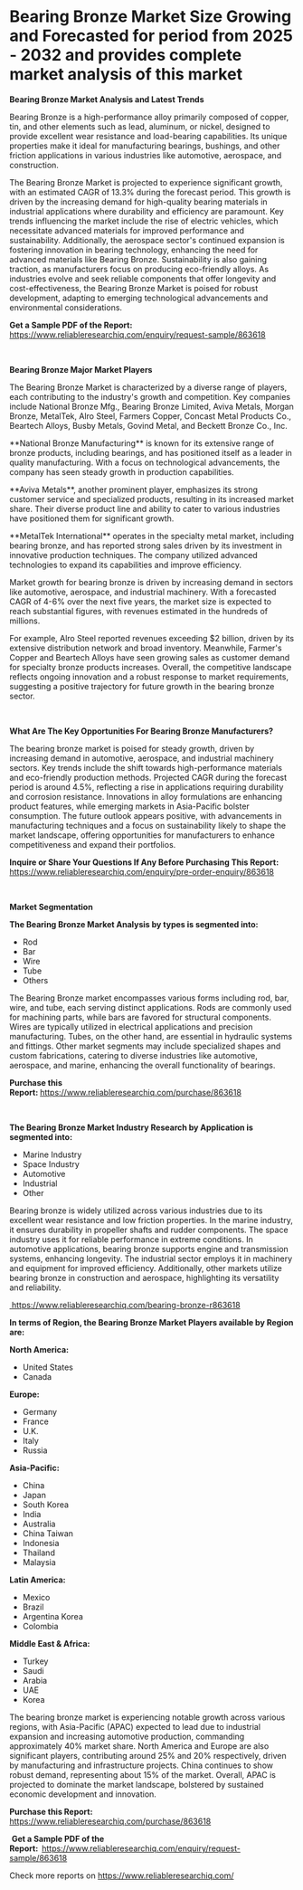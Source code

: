 <p><h1>Bearing Bronze Market Size Growing and Forecasted for period from 2025 - 2032 and provides complete market analysis of this market</h1></p><p><strong>Bearing Bronze Market Analysis and Latest Trends</strong></p>
<p><p>Bearing Bronze is a high-performance alloy primarily composed of copper, tin, and other elements such as lead, aluminum, or nickel, designed to provide excellent wear resistance and load-bearing capabilities. Its unique properties make it ideal for manufacturing bearings, bushings, and other friction applications in various industries like automotive, aerospace, and construction.</p><p>The Bearing Bronze Market is projected to experience significant growth, with an estimated CAGR of 13.3% during the forecast period. This growth is driven by the increasing demand for high-quality bearing materials in industrial applications where durability and efficiency are paramount. Key trends influencing the market include the rise of electric vehicles, which necessitate advanced materials for improved performance and sustainability. Additionally, the aerospace sector's continued expansion is fostering innovation in bearing technology, enhancing the need for advanced materials like Bearing Bronze. Sustainability is also gaining traction, as manufacturers focus on producing eco-friendly alloys. As industries evolve and seek reliable components that offer longevity and cost-effectiveness, the Bearing Bronze Market is poised for robust development, adapting to emerging technological advancements and environmental considerations.</p></p>
<p><strong>Get a Sample PDF of the Report:&nbsp;</strong> <a href="https://www.reliableresearchiq.com/enquiry/request-sample/863618?utm_campaign=2099&utm_medium=2&utm_source=Github&utm_content=ia&utm_term=30012025&utm_id=bearing-bronze">https://www.reliableresearchiq.com/enquiry/request-sample/863618</a></p>
<p>&nbsp;</p>
<p><strong>Bearing Bronze Major Market Players</strong></p>
<p><p>The Bearing Bronze Market is characterized by a diverse range of players, each contributing to the industry's growth and competition. Key companies include National Bronze Mfg., Bearing Bronze Limited, Aviva Metals, Morgan Bronze, MetalTek, Alro Steel, Farmers Copper, Concast Metal Products Co., Beartech Alloys, Busby Metals, Govind Metal, and Beckett Bronze Co., Inc.</p><p>**National Bronze Manufacturing** is known for its extensive range of bronze products, including bearings, and has positioned itself as a leader in quality manufacturing. With a focus on technological advancements, the company has seen steady growth in production capabilities. </p><p>**Aviva Metals**, another prominent player, emphasizes its strong customer service and specialized products, resulting in its increased market share. Their diverse product line and ability to cater to various industries have positioned them for significant growth.</p><p>**MetalTek International** operates in the specialty metal market, including bearing bronze, and has reported strong sales driven by its investment in innovative production techniques. The company utilized advanced technologies to expand its capabilities and improve efficiency.</p><p>Market growth for bearing bronze is driven by increasing demand in sectors like automotive, aerospace, and industrial machinery. With a forecasted CAGR of 4-6% over the next five years, the market size is expected to reach substantial figures, with revenues estimated in the hundreds of millions. </p><p>For example, Alro Steel reported revenues exceeding $2 billion, driven by its extensive distribution network and broad inventory. Meanwhile, Farmer's Copper and Beartech Alloys have seen growing sales as customer demand for specialty bronze products increases. Overall, the competitive landscape reflects ongoing innovation and a robust response to market requirements, suggesting a positive trajectory for future growth in the bearing bronze sector.</p></p>
<p>&nbsp;</p>
<p><strong>What Are The Key Opportunities For Bearing Bronze Manufacturers?</strong></p>
<p><p>The bearing bronze market is poised for steady growth, driven by increasing demand in automotive, aerospace, and industrial machinery sectors. Key trends include the shift towards high-performance materials and eco-friendly production methods. Projected CAGR during the forecast period is around 4.5%, reflecting a rise in applications requiring durability and corrosion resistance. Innovations in alloy formulations are enhancing product features, while emerging markets in Asia-Pacific bolster consumption. The future outlook appears positive, with advancements in manufacturing techniques and a focus on sustainability likely to shape the market landscape, offering opportunities for manufacturers to enhance competitiveness and expand their portfolios.</p></p>
<p><strong>Inquire or Share Your Questions If Any Before Purchasing This Report:</strong> <a href="https://www.reliableresearchiq.com/enquiry/pre-order-enquiry/863618?utm_campaign=2099&utm_medium=2&utm_source=Github&utm_content=ia&utm_term=30012025&utm_id=bearing-bronze">https://www.reliableresearchiq.com/enquiry/pre-order-enquiry/863618</a></p>
<p>&nbsp;</p>
<p><strong>Market Segmentation</strong></p>
<p><strong>The Bearing Bronze Market Analysis by types is segmented into:</strong></p>
<p><ul><li>Rod</li><li>Bar</li><li>Wire</li><li>Tube</li><li>Others</li></ul></p>
<p><p>The Bearing Bronze market encompasses various forms including rod, bar, wire, and tube, each serving distinct applications. Rods are commonly used for machining parts, while bars are favored for structural components. Wires are typically utilized in electrical applications and precision manufacturing. Tubes, on the other hand, are essential in hydraulic systems and fittings. Other market segments may include specialized shapes and custom fabrications, catering to diverse industries like automotive, aerospace, and marine, enhancing the overall functionality of bearings.</p></p>
<p><strong>Purchase this Report:&nbsp;</strong><a href="https://www.reliableresearchiq.com/purchase/863618?utm_campaign=2099&utm_medium=2&utm_source=Github&utm_content=ia&utm_term=30012025&utm_id=bearing-bronze">https://www.reliableresearchiq.com/purchase/863618</a></p>
<p>&nbsp;</p>
<p><strong>The Bearing Bronze Market Industry Research by Application is segmented into:</strong></p>
<p><ul><li>Marine Industry</li><li>Space Industry</li><li>Automotive</li><li>Industrial</li><li>Other</li></ul></p>
<p><p>Bearing bronze is widely utilized across various industries due to its excellent wear resistance and low friction properties. In the marine industry, it ensures durability in propeller shafts and rudder components. The space industry uses it for reliable performance in extreme conditions. In automotive applications, bearing bronze supports engine and transmission systems, enhancing longevity. The industrial sector employs it in machinery and equipment for improved efficiency. Additionally, other markets utilize bearing bronze in construction and aerospace, highlighting its versatility and reliability.</p></p>
<p><a href="https://www.reliableresearchiq.com/bearing-bronze-r863618?utm_campaign=2099&utm_medium=2&utm_source=Github&utm_content=ia&utm_term=30012025&utm_id=bearing-bronze">&nbsp;https://www.reliableresearchiq.com/bearing-bronze-r863618</a></p>
<p><strong>In terms of Region, the Bearing Bronze Market Players available by Region are:</strong></p>
<p>
    <p> <strong> North America: </strong>
        <ul>
            <li>United States</li>
            <li>Canada</li>
        </ul>
        </p> 
    <p> <strong> Europe: </strong>
        <ul>
            <li>Germany</li>
            <li>France</li>
            <li>U.K.</li>
            <li>Italy</li>
            <li>Russia</li>
        </ul>
        </p> 
    <p> <strong> Asia-Pacific: </strong>
        <ul>
            <li>China</li>
            <li>Japan</li>
            <li>South Korea</li>
            <li>India</li>
            <li>Australia</li>
            <li>China Taiwan</li>
            <li>Indonesia</li>
            <li>Thailand</li>
            <li>Malaysia</li>
        </ul>
        </p> 
    <p> <strong> Latin America: </strong>
        <ul>
            <li>Mexico</li>
            <li>Brazil</li>
            <li>Argentina Korea</li>
            <li>Colombia</li>
        </ul>
        </p> 
    <p> <strong> Middle East & Africa: </strong>
        <ul>
            <li>Turkey</li>
            <li>Saudi</li>
            <li>Arabia</li>
            <li>UAE</li>
            <li>Korea</li>
        </ul>
    </p>
    </p>
<p><p>The bearing bronze market is experiencing notable growth across various regions, with Asia-Pacific (APAC) expected to lead due to industrial expansion and increasing automotive production, commanding approximately 40% market share. North America and Europe are also significant players, contributing around 25% and 20% respectively, driven by manufacturing and infrastructure projects. China continues to show robust demand, representing about 15% of the market. Overall, APAC is projected to dominate the market landscape, bolstered by sustained economic development and innovation.</p></p>
<p><strong>Purchase this Report: </strong><a href="https://www.reliableresearchiq.com/purchase/863618?utm_campaign=2099&utm_medium=2&utm_source=Github&utm_content=ia&utm_term=30012025&utm_id=bearing-bronze">https://www.reliableresearchiq.com/purchase/863618</a></p>
<p>&nbsp;<strong>Get a Sample PDF of the Report:&nbsp;&nbsp;</strong><a href="https://www.reliableresearchiq.com/enquiry/request-sample/863618?utm_campaign=2099&utm_medium=2&utm_source=Github&utm_content=ia&utm_term=30012025&utm_id=bearing-bronze">https://www.reliableresearchiq.com/enquiry/request-sample/863618</a></p>
<p><strong></strong></p>
<p>Check more reports on <a href="https://www.reliableresearchiq.com/?utm_campaign=2099&utm_medium=2&utm_source=Github&utm_content=ia&utm_term=30012025&utm_id=bearing-bronze">https://www.reliableresearchiq.com/</a></p>